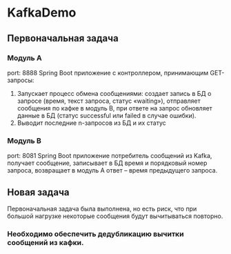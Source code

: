 # KafkaDemo

## Первоначальная задача

### Модуль А
port: 8888
Spring Boot приложение с контроллером, принимающим GET-запросы:
1. Запускает процесс обмена сообщениями: создает запись в БД о запросе (время, текст запроса, статус «waiting»), отправляет сообщения по кафке в модуль B, при ответе на запрос обновляет данные в БД (статус successful или failed в случае ошибки).
2. Выводит последние n-запросов из БД и их статус

### Модуль B
port: 8081
Spring Boot приложение потребитель сообщений из Kafka, получает сообщение, записывает в БД время и порядковый номер запроса, возвращает в модуль А ответ – время предыдущего запроса.

## Новая задача
Первоначальная задача была выполнена, но есть риск, что при большой нагрузке некоторые сообщения будут вычитываться повторно.

### Необходимо обеспечить дедубликацию вычитки сообщений из кафки.
